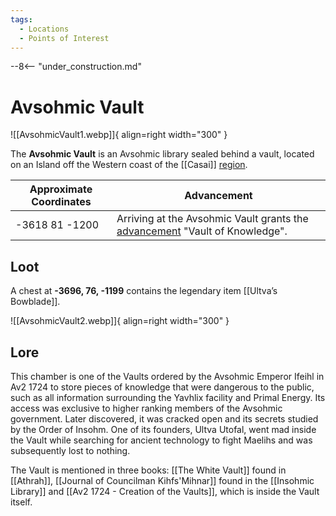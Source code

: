 ```yaml
---
tags:
  - Locations
  - Points of Interest
---
```


--8<-- "under_construction.md"

# Avsohmic Vault

![[AvsohmicVault1.webp]]{ align=right width="300" }

The **Avsohmic Vault** is an Avsohmic library sealed behind a vault, located on an Island off the Western coast of the [[Casai]] [region](/Regions).

| Approximate Coordinates | Advancement                                                                                  |
| ----------------------- | -------------------------------------------------------------------------------------------- |
| -3618 81 -1200          | Arriving at the Avsohmic Vault grants the [advancement](/Story_and_Features/Advancements/) "Vault of Knowledge". |

## Loot

A chest at **-3696, 76, -1199** contains the legendary item [[Ultva’s Bowblade]].

![[AvsohmicVault2.webp]]{ align=right width="300" }

## Lore

This chamber is one of the Vaults ordered by the Avsohmic Emperor Ifeihl in Av2 1724 to store pieces of knowledge that were dangerous to the public, such as all information surrounding the Yavhlix facility and Primal Energy. Its access was exclusive to higher ranking members of the Avsohmic government. Later discovered, it was cracked open and its secrets studied by the Order of Insohm. One of its founders, Ultva Utofal, went mad inside the Vault while searching for ancient technology to fight Maelihs and was subsequently lost to nothing.

The Vault is mentioned in three books: [[The White Vault]] found in [[Athrah]], [[Journal of Councilman Kihfs'Mihnar]] found in the [[Insohmic Library]] and [[Av2 1724 - Creation of the Vaults]], which is inside the Vault itself.
